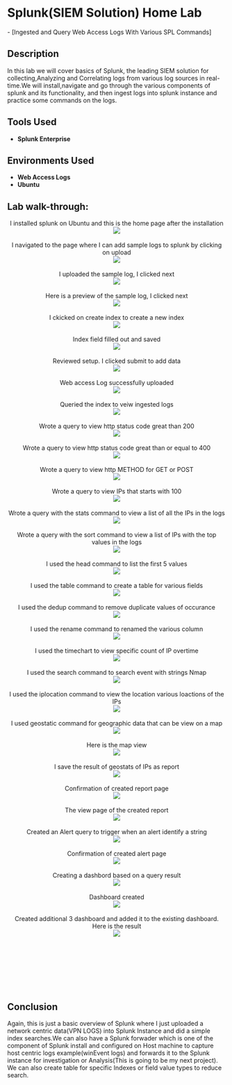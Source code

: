 <h1>Splunk(SIEM Solution) Home Lab</h1>
- [Ingested and Query Web Access Logs With Various SPL Commands]

<h2>Description</h2>
In this lab we will cover basics of Splunk, the leading SIEM solution for collecting,Analyzing and Correlating logs from various log sources in real-time.We will install,navigate and go through the various components of splunk and its functionality, and then ingest logs into splunk instance and practice some commands on the logs. 
<br />

<h2>Tools Used</h2>

- <b>Splunk Enterprise</b> 

<h2>Environments Used </h2>

- <b>Web Access Logs</b>
- <b>Ubuntu </b> 

<h2>Lab walk-through:</h2>

<p align="center">
I installed splunk on Ubuntu and this is the home page after the installation <br/>
<img src="https://i.postimg.cc/V5yg7m45/Screenshot-2024-12-16-131840.png"/>
<br />
<br />
I navigated to the page where I can add sample logs to splunk by clicking on upload <br/>
<img src="https://i.postimg.cc/13KxNj5D/Screenshot-2024-12-16-132222.png" />
<br />
<br />
I uploaded the sample log, I clicked next<br/>
<img src="https://i.postimg.cc/5ym5mLHK/Screenshot-2024-12-16-140546.png" />
<br />
<br />
Here is a preview of the sample log, I clicked next<br/>
<img src="https://i.postimg.cc/7h19QjRV/Screenshot-2024-12-16-140640.png" />
<br />
<br />
I ckicked on create index to create a new index<br/>
<img src="https://i.postimg.cc/qRs2kyGB/Screenshot-2024-12-16-140706.png" />
<br />
<br />
Index field filled out and saved  <br/>
<img src="https://i.postimg.cc/PJ6px4vH/Screenshot-2024-12-16-140822.png" />
<br />
<br />
Reviewed setup. I clicked submit to add data<br/>
<img src="https://i.postimg.cc/kMwtfn1H/Screenshot-2024-12-16-140853.png" />
<br />
<br />
Web access Log successfully uploaded<br/>
<img src="https://i.postimg.cc/W1qFN0NR/Screenshot-2024-12-16-140906.png" />
<br />
<br />
Queried the index to veiw ingested logs<br/>
<img src="https://i.postimg.cc/W35b64N6/Screenshot-2024-12-16-141057.png" />
<br />
<br />
Wrote a query to view http status code great than 200<br/>
<img src="https://i.postimg.cc/BvMGRwrJ/Screenshot-2024-12-16-150457.png" />
<br />
<br />
Wrote a query to view http status code great than or equal to 400<br/>
<img src="https://i.postimg.cc/Jz80Lv2X/Screenshot-2024-12-16-150627.png" />
<br />
<br />
Wrote a query to view http METHOD for GET or POST<br/>
<img src="https://i.postimg.cc/m2DVSpwQ/Screenshot-2024-12-16-151526.png" />
<br />
<br />
Wrote a query to view IPs that starts with 100<br/>
<img src="https://i.postimg.cc/MHG0dXyW/Screenshot-2024-12-16-152015.png" />
<br />
<br />
Wrote a query with the stats command to view a list of all the IPs in the logs<br/>
<img src="https://i.postimg.cc/fbL0G1VK/Screenshot-2024-12-16-214545.png" />
<br />
<br />
Wrote a query with the sort command to view a list of IPs with the top values in the logs<br/>
<img src="https://i.postimg.cc/Bnv6bHJZ/Screenshot-2024-12-16-214733.png" />
<br />
<br />
I used the head command to list the first 5 values<br/>
<img src="https://i.postimg.cc/0j8v31Q5/Screenshot-2024-12-16-214847.png" />
<br />
<br />
I used the table command to create a table for various fields<br/>
<img src="https://i.postimg.cc/4Nykh5H0/Screenshot-2024-12-16-215159.png" />
<br />
<br />
I used the dedup command to remove duplicate values of occurance<br/>
<img src="https://i.postimg.cc/Wp9xjkYw/Screenshot-2024-12-16-215645.png" />
<br />
<br />
I used the rename command to renamed the various column <br/>
<img src="https://i.postimg.cc/Hx6vpqzk/Screenshot-2024-12-16-220346.png" />
<br />
<br />
I used the timechart to view specific count of IP overtime<br/>
<img src="https://i.postimg.cc/Jz8F55sm/Screenshot-2024-12-16-221917.png" />
<br />
<br />
I used the search command to search event with strings Nmap<br/>
<img src="https://i.postimg.cc/LswBNmxf/Screenshot-2024-12-16-222444.png" />
<br />
<br />
I used the iplocation command to view the location various loactions of the IPs<br/>
<img src="https://i.postimg.cc/7PM0T1rS/Screenshot-2024-12-16-223156.png" />
<br />
<br />
I used geostatic command for geographic data that can be view on a map<br/>
<img src="https://i.postimg.cc/VvSx2sw8/Screenshot-2024-12-16-223455.png" />
<br />
<br />
Here is the map view<br/>
<img src="https://i.postimg.cc/br3R0kWY/Screenshot-2024-12-16-223535.png" />
<br />
<br />
 I save the result of geostats of IPs as report<br/>
<img src="https://i.postimg.cc/x80RbtsF/Screenshot-2024-12-16-224423.png" />
<br />
<br />
Confirmation of created report page<br/>
<img src="https://i.postimg.cc/CLx33NFN/Screenshot-2024-12-16-224439.png" />
<br />
<br />
The view page of the created report<br/>
<img src="https://i.postimg.cc/90ZDChP6/Screenshot-2024-12-16-224514.png" />
<br />
<br />
Created an Alert query to trigger when an alert identify a string<br/>
<img src="https://i.postimg.cc/vZfsQtK6/Screenshot-2024-12-16-230527.png" />
<br />
<br />
Confirmation of created alert page<br/>
<img src="https://i.postimg.cc/9M83x8Ds/Screenshot-2024-12-16-230630.png" />
<br />
<br />
Creating a dashbord based on a query result<br/>
<img src="https://i.postimg.cc/CLWRPJDZ/Screenshot-2024-12-16-233137.png" />
<br />
<br />
Dashboard created <br/>
<img src="https://i.postimg.cc/90sQkF43/Screenshot-2024-12-16-233631.png" />
<br />
<br />
Created additional 3 dashboard and added it to the existing dashboard. Here is the result<br/>
<img src="https://i.postimg.cc/bv6DTPRP/Screenshot-2024-12-16-235253.png" />
<br />
<br />
 <br/>
<img src="" />
<br />
<br />
 <br/>
<img src="" />
<br />
<br />
 <br/>
<img src="" />
<br />
<br />








<h2>Conclusion</h2>
Again, this is just a basic overview of Splunk where I just uploaded a network centric data(VPN LOGS) into Splunk Instance and did a simple index searches.We can also have a Splunk forwader which is one of the component of Splunk install and configured on Host machine to capture host centric logs example(winEvent logs) and forwards it to the Splunk instance for investigation or Analysis(This is going to be my next project). We can also create table for specific Indexes or field value types to reduce search.




</p>

<!--
 ```diff
- text in red
+ text in green
! text in orange
# text in gray
@@ text in purple (and bold)@@
```
--!>
